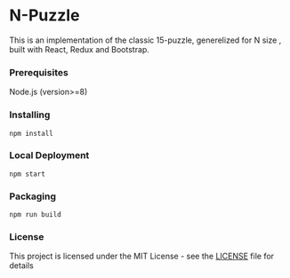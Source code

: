 # N-Puzzle

This is an implementation of the classic 15-puzzle, 
generelized for N size ,  built with React, Redux and Bootstrap.

### Prerequisites

Node.js (version>=8)


### Installing
```
npm install
``` 

### Local Deployment
```
npm start 
```

### Packaging
```
npm run build
```

### License

This project is licensed under the MIT License - see the [LICENSE](LICENSE) file for details
